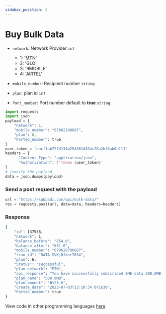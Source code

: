 ```yaml
---
sidebar_position: 5
---
```


# Buy Bulk Data

- `network`: Network Provider `int`
  - 1: 'MTN'
  - 2: 'GLO'
  - 3: '9MOBILE'
  - 4: 'AIRTEL'

- `mobile_number`: Recipient number `string`
- `plan`: plan id `int`
- `Port_number`: Port number default to **true** `string`

```python
import requests
import json
payload = {
    "network": 1,
    "mobile_number": "07062198687",
    "plan": 6,
    "Ported_number": true
}
user_token = 'eacf1ab727d134b254361d834c28a2bf6ab0a111'
headers = {
      "Content-Type": "application/json",
      "Authorization": f'Token {user_token}'
} 
# jsonify the payload
data = json.dumps(payload)

```

### Send a post request with the payload

```python
url = "https://subpadi.com/api/bulk-data/"
res = requests.post(url, data=data, headers=headers)
```

### Response 

```bash
{
    "id": 137538,
    "network": 1,
    "balance_before": "754.0",
    "balance_after": "631.0",
    "mobile_number": "070628790687",
    "tran_id": "DATA-SVKjDfker7634",
    "plan": 6,
    "Status": "successful",
    "plan_network": "MTN",
    "api_response": "You have successfully subscribed SME data 500.0MB valid for 30days",
    "plan_name": "500.0MB",
    "plan_amount": "₦123.0",
    "create_date": "2023-07-03T13:10:34.071638",
    "Ported_number": true
}
```

View code in other programming languages [here](https://documenter.getpostman.com/view/18149105/2s93CRJqgM#b9b1e802-d90a-4c4e-a96f-61aae9dbcd99)